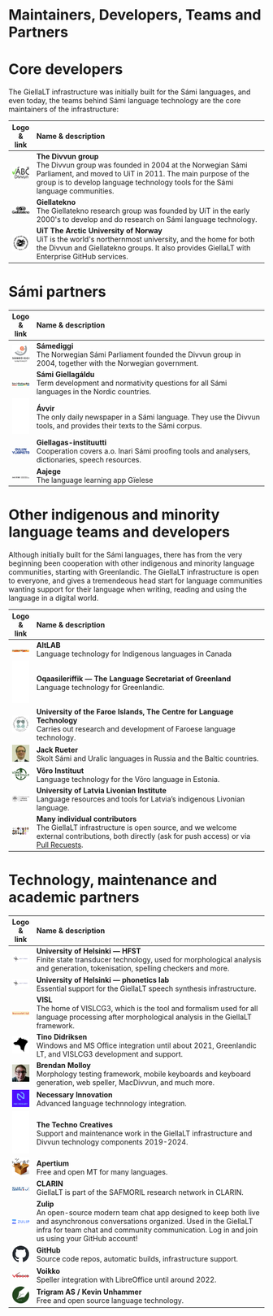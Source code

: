 # Maintainers, Developers, Teams and Partners

# Core developers

The GiellaLT infrastructure was initially built for the Sámi languages, and even today, the teams behind Sámi language technology are the core maintainers of the infrastructure:

| Logo & link | Name & description                                                                                   |
|:-----------:|:------------------ |
| [![Divvn logo](images/logos/divvun-logo-m-tekst-utan-uit.png)](https://divvun.no/en) | **The Divvun group** <br/> The Divvun group was founded in 2004 at the Norwegian Sámi Parliament, and moved to UiT in 2011. The main purpose of the group is to develop language technology tools for the Sámi language communities.
| [![Giellatekno](images/logos/GT-logo.png)](https://giellatekno.uit.no/index.eng.html) | **Giellatekno** <br/> The Giellatekno research group was founded by UiT in the early 2000's to develop and do research on Sámi language technology.
| [![UiT logo](images/logos/UiT_Segl_Sam_Svart_960px.png)](https://en.uit.no) | **UiT The Arctic University of Norway** <br/> UiT is the world's northernmost university, and the home for both the Divvun and Giellatekno groups. It also provides GiellaLT with Enterprise GitHub services.

# Sámi partners

| Logo & link | Name & description                                                                                   |
|:-----------:|:------------------ |
| [![SD logo](images/logos/SD-logo.png)](http://samediggi.no/) | **Sámediggi** <br/> The Norwegian Sámi Parliament founded the Divvun group in 2004, together with the Norwegian government.
| [![GG logo](images/logos/Giellagaldu.svg)](http://www.giella.org) | **Sámi Giellagáldu** <br/> Term development and normativity questions for all Sámi languages in the Nordic countries.
| <a href="http://avvir.no"><img style="background-color: #cf2e2e; height: 5em;" src="images/logos/Avvir_hvit.png" /></a> | **Ávvir** <br/> The only daily newspaper in a Sámi language. They use the Divvun tools, and provides their texts to the Sámi corpus.
| [![Oulu logo](images/logos/Oulun_yliopisto_logo_text_fi.png)](http://www.oulu.fi/giellagasinstituutti/) | **Giellagas-instituutti** <br/> Cooperation covers a.o. Inari Sámi proofing tools and analysers, dictionaries, speech resources.
| [![Aajege logo](images/logos/Aajege_logo_svart_no.png)](http://aajege.no) | **Aajege** <br/> The language learning app Gïelese

# Other indigenous and minority language teams and developers

Although initially built for the Sámi languages, there has from the very beginning been cooperation with other indigenous and minority language communities, starting with Greenlandic. The GiellaLT infrastructure is open to everyone, and gives a tremendeous head start for language communities wanting support for their language when writing, reading and using the language in a digital world.

| Logo & link | Name & description                                                                                   |
|:-----------:|:------------------ |
| [![](images/logos/AltLab.png)](http://altlab.artsrn.ualberta.ca) | **AltLAB** <br/> Language technology for Indigenous languages in Canada
| <a href="https://oqaasileriffik.gl/en/langtech/"><img style="background-color: #3A5163; height: 6em;" src="images/logos/knot2.png"/></a> | **Oqaasileriffik — The Language Secretariat of Greenland** <br/> Language technology for Greenlandic.
| [![](images/logos/Frodskaparsetur-logo-runt-MTD.png)](https://www.setur.fo/en/the-university/faculties/faculty-of-faroese-language-and-literature/the-centre-for-language-technology#:~:text=The%20Centre%20for%20Language%20Technology%20carries%20out%20research%20and%20development,Department%20of%20Science%20and%20Technology) | **University of the Faroe Islands, The Centre for Language Technology** <br/> Carries out research and development of Faroese language technology.
| [![](images/logos/s200_jack.rueter.jpg)](https://researchportal.helsinki.fi/en/persons/jack-rueter) | **Jack Rueter** <br/> Skolt Sámi and Uralic languages in Russia and the Baltic countries.
| [![](images/logos/VInst-logo-150702.png)](https://wi.ee/en/) | **Võro Instituut** <br/> Language technology for the Võro language in Estonia.
| [![](images/logos/lu-libiesu-instituts-logo-en@2x.png)](https://www.livonian.lv/en/home/) | **University of Latvia Livonian Institute** <br/> Language resources and tools for Latvia’s indigenous Livonian language.
| [![](images/logos/Contributors.jpg)](https://github.com/orgs/giellalt/people) | **Many individual contributors** <br/> The GiellaLT infrastructure is open source, and we welcome external contributions, both directly (ask for push access) or via [Pull Recuests](https://docs.github.com/en/pull-requests/collaborating-with-pull-requests/proposing-changes-to-your-work-with-pull-requests/creating-a-pull-request).

# Technology, maintenance and academic partners

| Logo & link | Name & description                                                                                   |
|:-----------:|:------------------ |
| [![](images/logos/HU-logo.gif)](https://hfst.github.io) | **University of Helsinki — HFST** <br/> Finite state transducer technology, used for morphological analysis and generation, tokenisation, spelling checkers and more.
| [![](images/logos/HU-logo.gif)](https://www.helsinki.fi/en/faculty-arts/research/disciplines/digital-humanities/phonetics) | **University of Helsinki — phonetics lab** <br/> Essential support for the GiellaLT speech synthesis infrastructure.
| [![](images/logos/GrammarSoftApS.jpg)](https://edu.visl.dk) | **VISL** <br/> The home of VISLCG3, which is the tool and formalism used for all language processing after morphological analysis in the GiellaLT framework.
| [![](images/logos/TinoDidriksen.jpg)](https://tinodidriksen.com/curriculum-vitae/) | **Tino Didriksen** <br/> Windows and MS Office integration until about 2021, Greenlandic LT, and VISLCG3 development and support.
| [![](images/logos/BrendanMolloy.jpg)](https://github.com/bbqsrc) | **Brendan Molloy** <br/> Morphology testing framework, mobile keyboards and keyboard generation, web speller, MacDivvun, and much more.
| [![](images/logos/Necessary.png)](https://github.com/necessary-nu) | **Necessary Innovation** <br/> Advanced language technnology integration.
| <a href="https://www.technocreatives.com"><img style="background-color: #000; height: 6em;" src="images/logos/TC_logo_white.png"/></a> | **The Techno Creatives** <br/> Support and maintenance work in the GiellaLT infrastructure and Divvun technology components 2019-2024.
| [![](images/logos/Apertium.png)](http://wiki.apertium.org/wiki/Main_Page) | **Apertium** <br/> Free and open MT for many languages.
| [![](images/logos/Clarin_typeB_Frame_middle.png)](https://www.kielipankki.fi/safmoril/) | **CLARIN** <br/> GiellaLT is part of the SAFMORIL research network in CLARIN.
| [![](images/logos/Zulip-org-logo.svg.png)](https://zulip.com) | **Zulip** <br/> An open-source modern team chat app designed to keep both live and asynchronous conversations organized. Used in the GiellaLT infra for team chat and community communication. Log in and join us using your GitHub account!
| [![](images/logos/github-mark.png)](https://github.com) | **GitHub** <br/> Source code repos, automatic builds, infrastructure support.
| [![](images/logos/voikko-icon.png)](https://voikko.puimula.org) | **Voikko** <br/> Speller integration with LibreOffice until around 2022.
| [![](images/logos/TriGram.png)](https://unhammer.org/k/) | **Trigram AS / Kevin Unhammer** <br/> Free and open source language technology.
